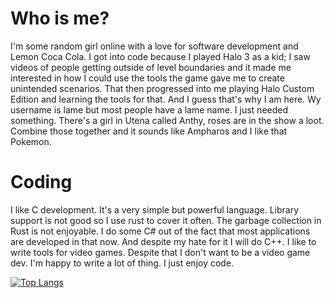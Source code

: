 # Who is me?
I'm some random girl online with a love for software development and Lemon Coca Cola. I got into code because I played Halo 3 as a kid; I saw videos of people getting outside of level boundaries and it made me interested in how I could use the tools the game gave me to create unintended scenarios. That then progressed into me playing Halo Custom Edition and learning the tools for that. And I guess that's why I am here. Wy username is lame but most people have a lame name. I just needed something. There's a girl in Utena called Anthy, roses are in the show a loot. Combine those together and it sounds like Ampharos and I like that Pokemon.
# Coding
I like C development. It's a very simple but powerful language. Library support is not good so I use rust to cover it often. The garbage collection in Rust is not enjoyable. I do some C# out of the fact that most applications are developed in that now. And despite my hate for it I will do C++. I like to write tools for video games. Despite that I don't want to be a video game dev. I'm happy to write a lot of thing. I just enjoy code. 

[![Top Langs](https://github-readme-stats.vercel.app/api/top-langs/?username=AnthyRose&layout=pie)](https://github.com/anuraghazra/github-readme-stats)